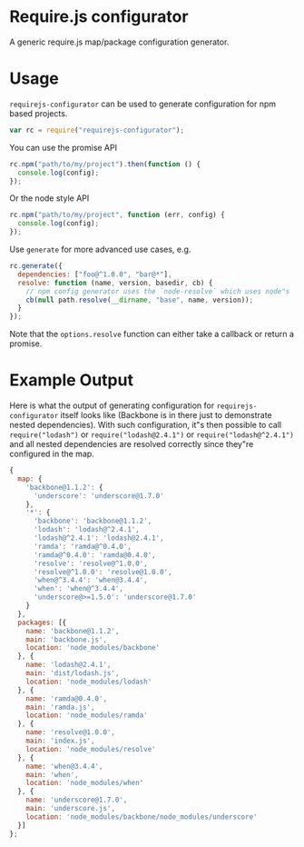 # Require.js configurator

A generic require.js map/package configuration generator.

# Usage

`requirejs-configurator` can be used to generate configuration for npm based projects.

```js
var rc = require("requirejs-configurator");
```

You can use the promise API

```js
rc.npm("path/to/my/project").then(function () {
  console.log(config);
});
```

Or the node style API

```js
rc.npm("path/to/my/project", function (err, config) {
  console.log(config);
});
```

Use `generate` for more advanced use cases, e.g.

```js
rc.generate({
  dependencies: ["foo@^1.0.0", "bar@*"],
  resolve: function (name, version, basedir, cb) {
    // npm config generator uses the `node-resolve` which uses node"s `node_modules` traversal algorithm, but with a custom resolver we could do other things, like have our files laid out in a flat structure
    cb(null path.resolve(__dirname, "base", name, version));
  }
});

```

Note that the `options.resolve` function can either take a callback or return a promise.

# Example Output

Here is what the output of generating configuration for `requirejs-configurator` itself looks like (Backbone is in there just to demonstrate nested dependencies). With such configuration, it"s then possible to call `require("lodash")` or `require("lodash@2.4.1")` or `require("lodash@^2.4.1")` and all nested dependencies are resolved correctly since they"re configured in the map.

```js
{
  map: {
    'backbone@1.1.2': {
      'underscore': 'underscore@1.7.0'
    },
    '*': {
      'backbone': 'backbone@1.1.2',
      'lodash': 'lodash@^2.4.1',
      'lodash@^2.4.1': 'lodash@2.4.1',
      'ramda': 'ramda@^0.4.0',
      'ramda@^0.4.0': 'ramda@0.4.0',
      'resolve': 'resolve@^1.0.0',
      'resolve@^1.0.0': 'resolve@1.0.0',
      'when@^3.4.4': 'when@3.4.4',
      'when': 'when@^3.4.4',
      'underscore@>=1.5.0': 'underscore@1.7.0'
    }
  },
  packages: [{
    name: 'backbone@1.1.2',
    main: 'backbone.js',
    location: 'node_modules/backbone'
  }, {
    name: 'lodash@2.4.1',
    main: 'dist/lodash.js',
    location: 'node_modules/lodash'
  }, {
    name: 'ramda@0.4.0',
    main: 'ramda.js',
    location: 'node_modules/ramda'
  }, {
    name: 'resolve@1.0.0',
    main: 'index.js',
    location: 'node_modules/resolve'
  }, {
    name: 'when@3.4.4',
    main: 'when',
    location: 'node_modules/when'
  }, {
    name: 'underscore@1.7.0',
    main: 'underscore.js',
    location: 'node_modules/backbone/node_modules/underscore'
  }]
};
```

